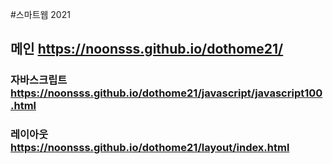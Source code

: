 #스마트웹 2021

## 메인 https://noonsss.github.io/dothome21/

### 자바스크립트 https://noonsss.github.io/dothome21/javascript/javascript100.html
### 레이아웃 https://noonsss.github.io/dothome21/layout/index.html
